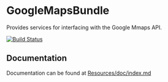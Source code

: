 GoogleMapsBundle
================

Provides services for interfacing with the Google Mmaps API.

[![Build Status](https://travis-ci.org/devtrw/GoogleMapsBundle.png?branch=master)](https://travis-ci.org/devtrw/GoogleMapsBundle)

Documentation
-------------

Documentation can be found at [Resources/doc/index.md](https://github.com/devtrw/GoogleMapsBundle/blob/master/Resources/doc/index.md)
